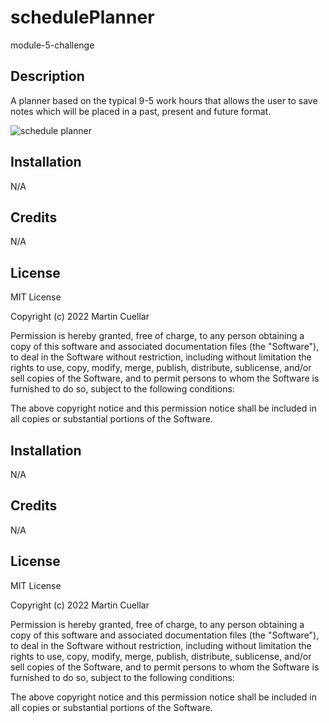 # schedulePlanner
module-5-challenge

## Description

A planner based on the typical 9-5 work hours that allows the user to save notes which will be placed in a past, present and future format. 


![schedule planner ](https://user-images.githubusercontent.com/118318413/212504613-21c3c323-fdd1-45db-94fd-7a6bb12eb56e.png)



## Installation
 
N/A

 
## Credits
 
N/A
 
## License
 
MIT License
 
Copyright (c) 2022 Martin Cuellar
 
Permission is hereby granted, free of charge, to any person obtaining a copy
of this software and associated documentation files (the "Software"), to deal
in the Software without restriction, including without limitation the rights
to use, copy, modify, merge, publish, distribute, sublicense, and/or sell
copies of the Software, and to permit persons to whom the Software is
furnished to do so, subject to the following conditions:
 
The above copyright notice and this permission notice shall be included in all
copies or substantial portions of the Software.
 

## Installation
 
N/A

 
## Credits
 
N/A
 
## License
 
MIT License
 
Copyright (c) 2022 Martin Cuellar
 
Permission is hereby granted, free of charge, to any person obtaining a copy
of this software and associated documentation files (the "Software"), to deal
in the Software without restriction, including without limitation the rights
to use, copy, modify, merge, publish, distribute, sublicense, and/or sell
copies of the Software, and to permit persons to whom the Software is
furnished to do so, subject to the following conditions:
 
The above copyright notice and this permission notice shall be included in all
copies or substantial portions of the Software.
 
